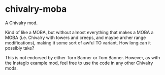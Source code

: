 chivalry-moba
=================

A Chivalry mod.

Kind of like a MOBA, but without almost everything that makes a MOBA a MOBA (i.e. Chivalry with towers and creeps, and maybe archer range modifications), making it some sort of awful TO variant. How long can it possibly take?

This is not endorsed by either Torn Banner or Tom Banner. However, as with the Instagib example mod, feel free to use the code in any other Chivalry mods.
